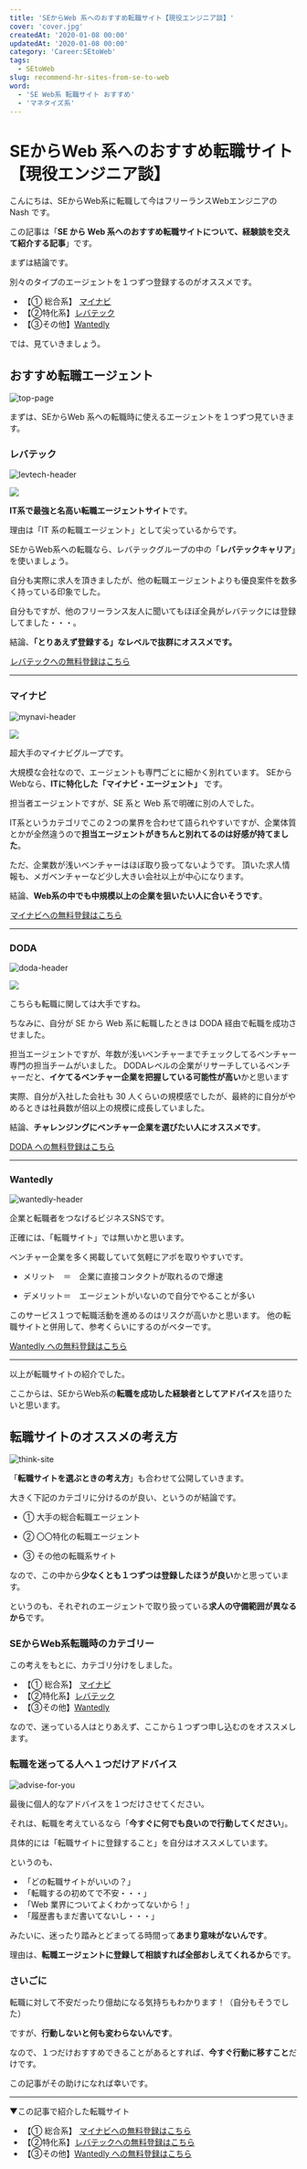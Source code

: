 ```yaml
---
title: 'SEからWeb 系へのおすすめ転職サイト【現役エンジニア談】'
cover: 'cover.jpg'
createdAt: '2020-01-08 00:00'
updatedAt: '2020-01-08 00:00'
category: 'Career:SEtoWeb'
tags:
  - SEtoWeb
slug: recommend-hr-sites-from-se-to-web
word:
  - 'SE Web系 転職サイト おすすめ'
  - 'マネタイズ系'
---
```


# SEからWeb 系へのおすすめ転職サイト【現役エンジニア談】

こんにちは、SEからWeb系に転職して今はフリーランスWebエンジニアの Nash です。

この記事は「**SE から Web 系へのおすすめ転職サイトについて、経験談を交えて紹介する記事**」です。

まずは結論です。

別々のタイプのエージェントを１つずつ登録するのがオススメです。

<!--  -->

- 【① 総合系】 <a href="//ck.jp.ap.valuecommerce.com/servlet/referral?sid=3476840&pid=886293700" rel="nofollow"><img src="//ad.jp.ap.valuecommerce.com/servlet/gifbanner?sid=3476840&pid=886293700" height="1" width="1" border="0">マイナビ</a>
- 【②特化系】<a href="//ck.jp.ap.valuecommerce.com/servlet/referral?sid=3476840&pid=886294543" rel="nofollow"><img src="//ad.jp.ap.valuecommerce.com/servlet/gifbanner?sid=3476840&pid=886294543" height="1" width="1" border="0">レバテック</a>
- 【③その他】<a href="https://www.wantedly.com/" rel="nofollow">Wantedly</a>

<!--  -->

では、見ていきましょう。

## おすすめ転職エージェント

![top-page](./cover.jpg)

まずは、SEからWeb 系への転職時に使えるエージェントを１つずつ見ていきます。

### レバテック

![levtech-header](./_levtech.jpg)

<!--  -->
<a href="//ck.jp.ap.valuecommerce.com/servlet/referral?sid=3476840&pid=886294595" rel="nofollow"><img src="//ad.jp.ap.valuecommerce.com/servlet/gifbanner?sid=3476840&pid=886294595" border="0" /></a>
<!--  -->

**IT系で最強と名高い転職エージェントサイト**です。

理由は「IT 系の転職エージェント」として尖っているからです。

SEからWeb系への転職なら、レバテックグループの中の「**レバテックキャリア**」を使いましょう。

自分も実際に求人を頂きましたが、他の転職エージェントよりも優良案件を数多く持っている印象でした。

自分もですが、他のフリーランス友人に聞いてもほぼ全員がレバテックには登録してました・・・。

結論、**「とりあえず登録する」なレベルで抜群にオススメです。**

<!--  -->
<a class="affi-custom-button" href="//ck.jp.ap.valuecommerce.com/servlet/referral?sid=3476840&pid=886294543" rel="nofollow"><img src="//ad.jp.ap.valuecommerce.com/servlet/gifbanner?sid=3476840&pid=886294543" height="1" width="1" border="0">レバテックへの無料登録はこちら</a>
<!--  -->

---

### マイナビ

![mynavi-header](./_mynavi.jpg)

<!--  -->
<a href="//ck.jp.ap.valuecommerce.com/servlet/referral?sid=3476840&pid=886295833" rel="nofollow"><img src="//ad.jp.ap.valuecommerce.com/servlet/gifbanner?sid=3476840&pid=886295833" border="0"></a>
<!--  -->

超大手のマイナビグループです。

大規模な会社なので、エージェントも専門ごとに細かく別れています。
SEからWebなら、**ITに特化した「マイナビ・エージェント」** です。

担当者エージェントですが、SE 系と Web 系で明確に別の人でした。

IT系というカテゴリでこの２つの業界を合わせて語られやすいですが、企業体質とかが全然違うので**担当エージェントがきちんと別れてるのは好感が持てました**。

ただ、企業数が浅いベンチャーはほぼ取り扱ってないようです。
頂いた求人情報も、メガベンチャーなど少し大きい会社以上が中心になります。

結論、**Web系の中でも中規模以上の企業を狙いたい人に合いそうです**。

<!--  -->
<a class="affi-custom-button" href="//ck.jp.ap.valuecommerce.com/servlet/referral?sid=3476840&pid=886293700" rel="nofollow"><img src="//ad.jp.ap.valuecommerce.com/servlet/gifbanner?sid=3476840&pid=886293700" height="1" width="1" border="0">マイナビへの無料登録はこちら</a>
<!--  -->

---

### DODA

![doda-header](./_doda.jpg)

<!--  -->
<script language="javascript" src="//ad.jp.ap.valuecommerce.com/servlet/jsbanner?sid=3476840&pid=886293695"></script><noscript><a href="//ck.jp.ap.valuecommerce.com/servlet/referral?sid=3476840&pid=886293695" rel="nofollow"><img src="//ad.jp.ap.valuecommerce.com/servlet/gifbanner?sid=3476840&pid=886293695" border="0"></a></noscript>
<!--  -->

こちらも転職に関しては大手ですね。

ちなみに、自分が SE から Web 系に転職したときは DODA 経由で転職を成功させました。

担当エージェントですが、年数が浅いベンチャーまでチェックしてるベンチャー専門の担当チームがいました。
DODAレベルの企業がリサーチしているベンチャーだと、**イケてるベンチャー企業を把握している可能性が高い**かと思います

実際、自分が入社した会社も 30 人くらいの規模感でしたが、最終的に自分がやめるときは社員数が倍以上の規模に成長していました。

結論、**チャレンジングにベンチャー企業を選びたい人にオススメです**。

<!--  -->
<a class="affi-custom-button" href="//ck.jp.ap.valuecommerce.com/servlet/referral?sid=3476840&pid=886294707" rel="nofollow">DODA への無料登録はこちら</a>
<!--  -->

---

### Wantedly

![wantedly-header](./_wantedly.jpg)

企業と転職者をつなげるビジネスSNSです。

正確には、「転職サイト」では無いかと思います。

ベンチャー企業を多く掲載していて気軽にアポを取りやすいです。

- メリット　＝　企業に直接コンタクトが取れるので爆速

- デメリット＝　エージェントがいないので自分でやることが多い

このサービス１つで転職活動を進めるのはリスクが高いかと思います。
他の転職サイトと併用して、参考くらいにするのがベターです。

<!--  -->
<a class="affi-custom-button" href="https://www.wantedly.com/" rel="nofollow">Wantedly への無料登録はこちら</a>
<!--  -->

---

以上が転職サイトの紹介でした。

ここからは、SEからWeb系の**転職を成功した経験者としてアドバイス**を語りたいと思います。

## 転職サイトのオススメの考え方

![think-site](./1.jpg)

「**転職サイトを選ぶときの考え方**」も合わせて公開していきます。

大きく下記のカテゴリに分けるのが良い、というのが結論です。

- ① 大手の総合転職エージェント

- ② 〇〇特化の転職エージェント

- ③ その他の転職系サイト

なので、この中から**少なくとも１つずつは登録したほうが良い**かと思っています。

というのも、それぞれのエージェントで取り扱っている**求人の守備範囲が異なるから**です。

### SEからWeb系転職時のカテゴリー

この考えをもとに、カテゴリ分けをしました。

<!--  -->

- 【① 総合系】 <a href="//ck.jp.ap.valuecommerce.com/servlet/referral?sid=3476840&pid=886293700" rel="nofollow"><img src="//ad.jp.ap.valuecommerce.com/servlet/gifbanner?sid=3476840&pid=886293700" height="1" width="1" border="0">マイナビ</a>
- 【②特化系】<a href="//ck.jp.ap.valuecommerce.com/servlet/referral?sid=3476840&pid=886294543" rel="nofollow"><img src="//ad.jp.ap.valuecommerce.com/servlet/gifbanner?sid=3476840&pid=886294543" height="1" width="1" border="0">レバテック</a>
- 【③その他】<a href="https://www.wantedly.com/" rel="nofollow">Wantedly</a>

<!--  -->

なので、迷っている人はとりあえず、ここから１つずつ申し込むのをオススメします。

### 転職を迷ってる人へ１つだけアドバイス

![advise-for-you](./2.jpg)

最後に個人的なアドバイスを１つだけさせてください。

それは、転職を考えているなら「**今すぐに何でも良いので行動してください**」。

具体的には「転職サイトに登録すること」を自分はオススメしています。

というのも、

- 「どの転職サイトがいいの？」
- 「転職するの初めてで不安・・・」
- 「Web 業界についてよくわかってないから！」
- 「履歴書もまだ書いてないし・・・」

みたいに、迷ったり踏みとどまってる時間って**あまり意味がないんです**。

理由は、**転職エージェントに登録して相談すれば全部おしえてくれるから**です。

<!-- ### 自分がSEからWeb系に転職できた理由

自分も昔は SIerでSEとして働いていました。
そこからWeb系に転職して、今ではWeb系フリーランスエンジニアとして働いています。

SEのときは同期・友人と飲み会で仕事の話になったときにも「仕事つらいんで転職したい・・・」みたいな話題のトークもしてました。

そんな中で、同期・友人達よりも、自分が早い段階で転職できた理由はただ１つです。
転職を視野にいれたタイミングで、**行動しただけ**です。

（結局、その同期や友人は飲み会のたびにずっと「転職しようかな〜」とぼやいているだけだったのですが・・・） -->

### さいごに

転職に対して不安だったり億劫になる気持ちもわかります！（自分もそうでした）

ですが、**行動しないと何も変わらないんです**。

なので、１つだけおすすめできることがあるとすれば、**今すぐ行動に移すこと**だけです。

この記事がその助けになれば幸いです。

---

▼この記事で紹介した転職サイト

<!--  -->

- 【① 総合系】 <a href="//ck.jp.ap.valuecommerce.com/servlet/referral?sid=3476840&pid=886293700" rel="nofollow"><img src="//ad.jp.ap.valuecommerce.com/servlet/gifbanner?sid=3476840&pid=886293700" height="1" width="1" border="0">マイナビへの無料登録はこちら</a>
- 【②特化系】<a href="//ck.jp.ap.valuecommerce.com/servlet/referral?sid=3476840&pid=886294543" rel="nofollow"><img src="//ad.jp.ap.valuecommerce.com/servlet/gifbanner?sid=3476840&pid=886294543" height="1" width="1" border="0">レバテックへの無料登録はこちら</a>
- 【③その他】<a href="https://www.wantedly.com/" rel="nofollow">Wantedly への無料登録はこちら</a>

<!--  -->